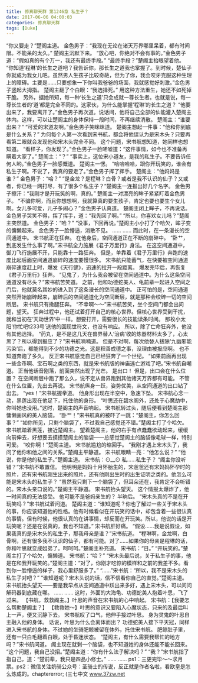 ```yaml
---
title: 修真聊天群 第1246章 私生子？
date: 2017-06-06 04:00:03
categories: 修真聊天群
tags: [Duke]
---
```


“你又要走？”楚阁主道。
金色男子：“我现在无论在诸天万界哪里呆着，都有时间限。不能呆的太久。”
楚阁主沉默下来。
“放心吧，你绝对不会有事的。”金色男子道：“假如真的有个万一，我还有最终手段。”
“最终手段？”楚阁主抬眼望着他。
“你知道‘程琳’的长生之道吧？我告诉你，那长生之道我也掌握了。到时候，楚仙子你就成为我女儿吧。虽然男人生孩子比较奇葩，但为了你，我会咬牙克服这种生理上的障碍。主要是……只要想象一下你叫我爸爸的场面，我就感觉好刺激。”金色男子竖起大拇指。
楚阁主翻了个白眼：“我选择死。”
用这种方法重生，她还不如死掉干脆。
另外，据她所知，每一种‘长生之道’只会成就一尊长生者。也就是说，每一尊长生者的‘道’都是完全不同的。这家伙，为什么能掌握‘程琳’的长生之道？
“他要出来了，我要离开了。”金色男子再次道。说话间，他将自己全部的仙能灌入楚阁主体内。这样，可以让楚阁主的身体保持一段时间，不再继续消散。
楚阁主：“谁要出来？”
“可爱的宋道友啊。”金色男子笑眯眯道。
楚阁主想起一件事：“他和你到底是什么关系？”
为何每个人第一次看到宋书航，都会将他误认为是宋木头？只要再看第二眼就会发现他和宋木头完全不同。
这个问题，宋书航想知道，她同样也想知道。
“看样子，你发现了。”金色男子一脸唏嘘道：“这件事情，如今也不准备再瞒着大家了。”
楚阁主：“？”
“事实上，这位宋小道友，是我的私生子。不要告诉任何人哟。”金色男子一脸感慨道。
楚阁主一愣。
“哈哈哈哈，跟你开玩笑的，谁会有私生子啊。不说了，我真的要走了。”金色男子挥了挥手。
楚阁主：“他妈妈是谁？”
金色男子：“哈？”
“是金龙？是程琳？白骨？或者是我不认识的仙子？又或者，你已经一网打尽，有了很多个私生子？”楚阁主一连报出好几个名字。
金色男子擦汗：“我刚才是开玩笑的啊，真的。”
楚阁主一对漂亮的眸子紧紧盯着金色男子。
“不骗你啊，而且你想想啊，我就算真的要生孩子，肯定也要也要生个女儿啊。女儿多可爱，儿子多闹心？”金色男子认真道。
楚阁主闭上眸子，不再说话。
金色男子哭笑不得，挥了挥手，道：“我先回了啊。”
“所以，你喜欢女儿吗？”楚阁主突然道。
金色男子：“哈？”
“没事，下回再说。”楚阁主小小打了个哈欠，眸子变的慵懒起来。
金色男子一脸懵逼，消散不见。
……
……
而此时，在一条漫长的空间通道中。
宋书航正在狂奔。
在他身后，空间通道正在不断的崩碎中。
“卧艹，到底发生什么事了啊。”宋书航全力施展《君子万里行》身法。
在这空间通道中，御刀飞行施展不开，只能靠十一路狂奔。
但是，单靠着《君子万里行》奔跑的速度比起后面空间通道崩碎的速度要慢很多。
宋书航只能蓄气，在快要被空间通道崩碎速度赶上时，爆发《天行健》，迅速的拉开一段距离。
爆发完毕后，再恢复《君子万里行》狂奔。
“见鬼了，为什么我会被留在空间通道中。为什么这条空间通道没有尽头？”宋书航苦笑道。
之前，他和功德蛇美人、龟前辈一起进入空间之门后，他就莫名其妙的进入到了这条漫长的空间通道中。
正可怕的是，空间通道突然开始崩碎起来，崩碎后的空间通道化为空间断层，就是那种会绞碎一切的空间断层。
宋书航只有撒腿狂奔。
“不幸啊～～”宋书航苦笑，坐个空间门都会出问题，望天。
狂奔过程中，他还试着打开自己的核心世界。但核心世界受到干扰，就和当初在‘天劫世界’中一样。想要打开，需要很长的技能读条时间。
那枚小太阳‘你忙吧t233号’送他的回现世符文，也没有响应。
所以，除了亡命狂奔外，他没有其他选择。
“药丸，是不是这几天在兽界替人‘治病’收的炼器材料太多了，心太黑了？所以得到报应了？”宋书航喃喃道。
但是不对啊，每次他替人拔除‘九幽邪能污染’后，都能得到不少的功德之光。这是积善成德之事，没理由被报应啊。
也不知道奔跑了多久。
反正宋书航感觉自己已经狂奔了一个世纪。
“如果前面再出现一些金币啊、宝石啊之类的东西，就是宋书航版的神庙逃亡游戏了吧。”宋书航自嘲道。
正当他话音刚落，前面突然出现了光芒。
是出口！
但是，出口会在什么位置？
在空间断层中跑了那么久，说不定从兽界跑到其他诸天万界都有可能。
不管在什么位置，先出去再说。
宋书航纵身一跃，姿势优美，从空间通道的出口钻了出去。
“yes！”宋书航握拳道。
他身形出现在半空中，急速下坠。
宋书航心念一动，黑莲出现在他足下，托住他的身形。
“叶思还在碧水阁外，还处于心魔劫中，你叫她也没用。”这时，楚阁主的声音响起。
宋书航转过头，随后便看到楚阁主那慵懒画风的美人脑袋。
“卧艹！”宋书航真的被吓了一跳：“楚阁主，你怎么回事？”
“如你所见，只剩个脑袋了，不过我自己感觉还不错。”楚阁主打了个哈欠。
宋书航踏着黑莲，接近楚阁主。
望着楚阁主，他的右手有点蠢蠢欲动起来，缓缓向前伸去，好想要去摸摸楚阁主的脑袋——总感觉楚阁主的脑袋像毛球一样，特别可爱。
“咬你啊！”楚阁主道。
宋书航尴尬的缩回手。
“我刚才遇上宋木头了，我问了他你和他之间的关系。”楚阁主平静道。
宋书航眼睛一亮：“他怎么说？”
“他说，你是他的私生子。”楚阁主道。
宋书航：⊙__⊙
私……私生子？
“阁主你没听错？”宋书航不敢置信。
他明明是妈妈十月怀胎生的，宋爸爸还有宋妈妈怀孕时的照片，还有宋书航刚生出来的照片，还有他刚出生时的出生证明之类的。他怎么可能是宋木头的私生子？
“虽然我只剩下一个脑袋了，但耳朵还在，我肯定不会听错的。宋木头亲口说的。”楚阁主平静道。
宋书航抬头望天。
这个情报太爆炸了，他一时间真的无法接受。
他可能不是爸妈亲生的？
半晌后。
“宋木头真的不是在开玩笑吗？”宋书航试着问道。
楚阁主道：“谁知道呢？你也了解过一些关于宋木头的事，你应该知道他的性格。他有时候看似在开玩笑的话中，却包含着一些很认真的事情。但有时候，他很认真的在讲事情，却反而在开玩笑。所以，他说的话是开玩笑呢？还是在说真的，我也不知道。”
宋书航肝好痛。
“假设……我是说假设，如果我真的是宋木头的私生子，那我母亲是谁？”宋书航道。
“程琳啊，金龙啊，白骨啊，还有很多我不认识的仙子，都有可能。对了……如果你的母亲是程琳的话，你和叶思就变成姐弟了。呵呵呵。”楚阁主补充道。
宋书航：“日。”
“开玩笑的。”楚阁主打了个哈欠，慵懒道。
宋书航：“哈？”
“宋木头最后说，关于私生子的事，他是在和我开玩笑的。”楚阁主道：“对了，你刚才吃惊的模样和之前的我差不多。看到你一脸懵逼的样子，我心里舒服多了。”
“……”宋书航：“所以，我不是宋木头的私生子对吧？”
“谁知道呢？宋木头说的话，信不信看你自己的直觉。”楚阁主道。
宋书航抬头望天——要是我早点从空间通道中跃出来多好，遇上宋木头，可以问问解码器到底藏在哪。
……
……
这时，外面的大海龟、功德蛇美人抱着叶思，飞了过来。
【书航，救救阁主。】叶思的声音在宋书航的心中响起。
宋书航：【我要怎么帮助楚阁主？】
【救救她～】叶思的意识又要陷入心魔状态，只来的及最后叫上一声，便又沉静下去。
宋书航叹了口气，他伸手接过叶思。
身为灵鬼的叶思自主融入他的身体。
话说，叶思为什么会离体而出？
功德蛇美人接下平天冠，同样进入宋书航的身体。不过她的坐骑肥鲸被留在体外，托住宋书航。
肥鲸肚子里，还有一只白毛翻着白眼，处于昏迷状态。
“楚阁主，有什么需要我帮忙的地方吗？”宋书航问道。
阁主现在就剩一个脑袋，也不知道她的身体还能不能长回来。
“这个问题，我自己没招。”楚阁主道：“你有什么法子解决吗？”
“我？”宋书航指了指自己，道：“楚前辈，我只是四品小修士。”
……
……
ps1：三更完毕～～求月票。ps2：微信关注奶骑公众号：圣骑士的传说，反正就是作者名啦，看欧皇是怎么炼成的。chaptererror;
(三七中文 www.37zw.net